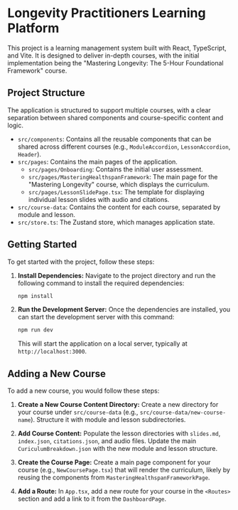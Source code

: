 # Longevity Practitioners Learning Platform

This project is a learning management system built with React, TypeScript, and Vite. It is designed to deliver in-depth courses, with the initial implementation being the "Mastering Longevity: The 5-Hour Foundational Framework" course.

## Project Structure

The application is structured to support multiple courses, with a clear separation between shared components and course-specific content and logic.

-   `src/components`: Contains all the reusable components that can be shared across different courses (e.g., `ModuleAccordion`, `LessonAccordion`, `Header`).
-   `src/pages`: Contains the main pages of the application.
    -   `src/pages/Onboarding`: Contains the initial user assessment.
    -   `src/pages/MasteringHealthspanFramework`: The main page for the "Mastering Longevity" course, which displays the curriculum.
    -   `src/pages/LessonSlidePage.tsx`: The template for displaying individual lesson slides with audio and citations.
-   `src/course-data`: Contains the content for each course, separated by module and lesson.
-   `src/store.ts`: The Zustand store, which manages application state.

## Getting Started

To get started with the project, follow these steps:

1.  **Install Dependencies:**
    Navigate to the project directory and run the following command to install the required dependencies:
    ```bash
    npm install
    ```

2.  **Run the Development Server:**
    Once the dependencies are installed, you can start the development server with this command:
    ```bash
    npm run dev
    ```
    This will start the application on a local server, typically at `http://localhost:3000`.

## Adding a New Course

To add a new course, you would follow these steps:

1.  **Create a New Course Content Directory:**
    Create a new directory for your course under `src/course-data` (e.g., `src/course-data/new-course-name`). Structure it with module and lesson subdirectories.

2.  **Add Course Content:**
    Populate the lesson directories with `slides.md`, `index.json`, `citations.json`, and audio files. Update the main `CuriculumBreakdown.json` with the new module and lesson structure.

3.  **Create the Course Page:**
    Create a main page component for your course (e.g., `NewCoursePage.tsx`) that will render the curriculum, likely by reusing the components from `MasteringHealthspanFrameworkPage`.

4.  **Add a Route:**
    In `App.tsx`, add a new route for your course in the `<Routes>` section and add a link to it from the `DashboardPage`.
